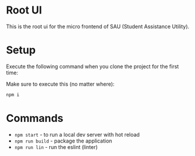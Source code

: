# Root UI

This is the root ui for the micro frontend of SAU (Student Assistance Utility).

# Setup

Execute the following command when you clone the project for the first time:

Make sure to execute this (no matter where):

```bash
npm i
```

# Commands

- `npm start` - to run a local dev server with hot reload
- `npm run build` - package the application
- `npm run lin` - run the eslint (linter)
